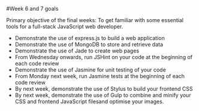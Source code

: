 #Week 6 and 7 goals

Primary objective of the final weeks: To get familiar with some essential tools for a full-stack JavaScript web developer.

* Demonstrate the use of express.js to build a web application
* Demonstrate the use of MongoDB to store and retrieve data
* Demonstrate the use of Jade to create web pages
* From Wednesday onwards, run JSHint on your code at the beginning of each code review
* Demonstrate the use of Jasmine for unit testing of your code
* From Monday next week, run Jasmine tests at the beginning of each code review
* By next week, demonstrate the use of Stylus to build your frontend CSS
* By next week, demonstrate the use of Gulp to combine and minify your CSS and frontend JavaScript filesand optimise your images.

